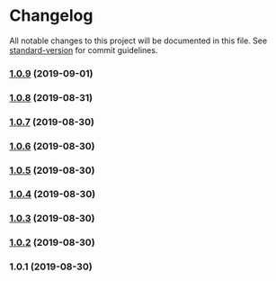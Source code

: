 # Changelog

All notable changes to this project will be documented in this file. See [standard-version](https://github.com/conventional-changelog/standard-version) for commit guidelines.

### [1.0.9](https://github.com///compare/v1.0.8...v1.0.9) (2019-09-01)



### [1.0.8](https://github.com///compare/v1.0.7...v1.0.8) (2019-08-31)



### [1.0.7](https://github.com///compare/v1.0.6...v1.0.7) (2019-08-30)



### [1.0.6](https://github.com///compare/v1.0.5...v1.0.6) (2019-08-30)



### [1.0.5](https://github.com///compare/v1.0.4...v1.0.5) (2019-08-30)



### [1.0.4](https://github.com///compare/v1.0.3...v1.0.4) (2019-08-30)



### [1.0.3](https://github.com///compare/v1.0.2...v1.0.3) (2019-08-30)



### [1.0.2](https://github.com///compare/v1.0.1...v1.0.2) (2019-08-30)



### 1.0.1 (2019-08-30)

